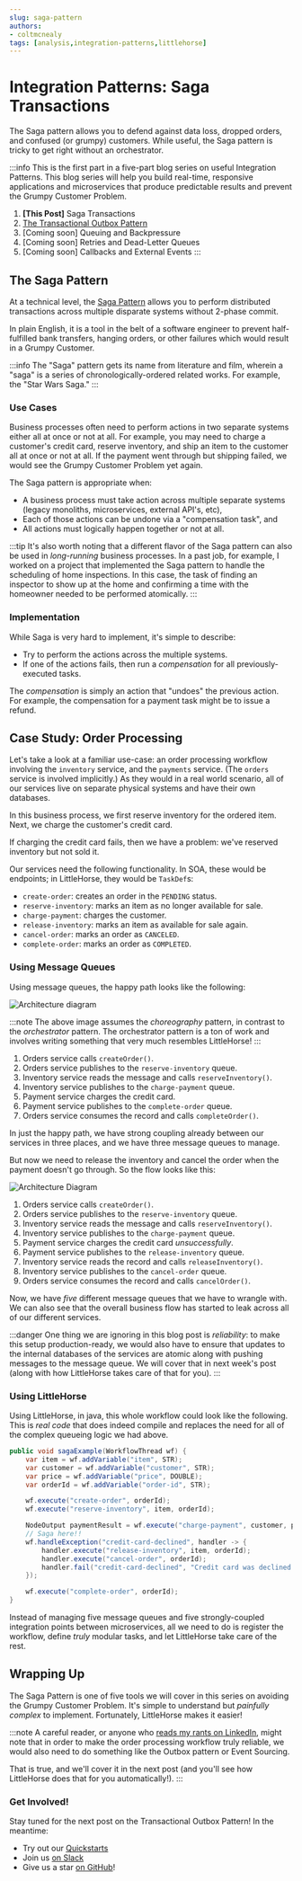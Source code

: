 ```yaml
---
slug: saga-pattern
authors:
- coltmcnealy
tags: [analysis,integration-patterns,littlehorse]
---
```


# Integration Patterns: Saga Transactions

The Saga pattern allows you to defend against data loss, dropped orders, and confused (or grumpy) customers. While useful, the Saga pattern is tricky to get right without an orchestrator.

<!-- truncate -->

:::info
This is the first part in a five-part blog series on useful Integration Patterns. This blog series will help you build real-time, responsive applications and microservices that produce predictable results and prevent the Grumpy Customer Problem.

1. **[This Post]** Saga Transactions
2. [The Transactional Outbox Pattern](./2024-09-30-transactional-outbox.md)
3. [Coming soon] Queuing and Backpressure
4. [Coming soon] Retries and Dead-Letter Queues
5. [Coming soon] Callbacks and External Events
:::

## The Saga Pattern

At a technical level, the [Saga Pattern](https://microservices.io/patterns/data/saga.html) allows you to perform distributed transactions across multiple disparate systems without 2-phase commit.

In plain English, it is a tool in the belt of a software engineer to prevent half-fulfilled bank transfers, hanging orders, or other failures which would result in a Grumpy Customer.

:::info
The "Saga" pattern gets its name from literature and film, wherein a "saga" is a series of chronologically-ordered related works. For example, the "Star Wars Saga."
:::

### Use Cases

Business processes often need to perform actions in two separate systems either all at once or not at all. For example, you may need to charge a customer's credit card, reserve inventory, and ship an item to the customer all at once or not at all. If the payment went through but shipping failed, we would see the Grumpy Customer Problem yet again.

The Saga pattern is appropriate when:
* A business process must take action across multiple separate systems (legacy monoliths, microservices, external API's, etc),
* Each of those actions can be undone via a "compensation task", and
* All actions must logically happen together or not at all.

:::tip
It's also worth noting that a different flavor of the Saga pattern can also be used in _long-running_ business processes. In a past job, for example, I worked on a project that implemented the Saga pattern to handle the scheduling of home inspections. In this case, the task of finding an inspector to show up at the home and confirming a time with the homeowner needed to be performed atomically.
:::

### Implementation

While Saga is very hard to implement, it's simple to describe:

* Try to perform the actions across the multiple systems.
* If one of the actions fails, then run a _compensation_ for all previously-executed tasks.

The _compensation_ is simply an action that "undoes" the previous action. For example, the compensation for a payment task might be to issue a refund.

## Case Study: Order Processing

Let's take a look at a familiar use-case: an order processing workflow involving the `inventory` service, and the `payments` service. (The `orders` service is involved implicitly.) As they would in a real world scenario, all of our services live on separate physical systems and have their own databases.

In this business process, we first reserve inventory for the ordered item. Next, we charge the customer's credit card.

If charging the credit card fails, then we have a problem: we've reserved inventory but not sold it.

Our services need the following functionality. In SOA, these would be endpoints; in LittleHorse, they would be `TaskDef`s:
* `create-order`: creates an order in the `PENDING` status.
* `reserve-inventory`: marks an item as no longer available for sale.
* `charge-payment`: charges the customer.
* `release-inventory`: marks an item as available for sale again.
* `cancel-order`: marks an order as `CANCELED`.
* `complete-order`: marks an order as `COMPLETED`.

### Using Message Queues

Using message queues, the happy path looks like the following:

![Architecture diagram](./2024-09-24-choreography-simple.png)

:::note
The above image assumes the _choreography_ pattern, in contrast to the _orchestrator_ pattern. The orchestrator pattern is a ton of work and involves writing something that very much resembles LittleHorse!
:::

1. Orders service calls `createOrder()`.
2. Orders service publishes to the `reserve-inventory` queue.
3. Inventory service reads the message and calls `reserveInventory()`.
4. Inventory service publishes to the `charge-payment` queue.
5. Payment service charges the credit card.
6. Payment service publishes to the `complete-order` queue.
7. Orders service consumes the record and calls `completeOrder()`.

In just the happy path, we have strong coupling already between our services in three places, and we have three message queues to manage.

But now we need to release the inventory and cancel the order when the payment doesn't go through. So the flow looks like this:

![Architecture Diagram](./2024-09-24-choreography-saga.png)

1. Orders service calls `createOrder()`.
2. Orders service publishes to the `reserve-inventory` queue.
3. Inventory service reads the message and calls `reserveInventory()`.
4. Inventory service publishes to the `charge-payment` queue.
5. Payment service charges the credit card _unsuccessfully_.
6. Payment service publishes to the `release-inventory` queue.
7. Inventory service reads the record and calls `releaseInventory()`.
8. Inventory service publishes to the `cancel-order` queue.
9. Orders service consumes the record and calls `cancelOrder()`.

Now, we have _five_ different message queues that we have to wrangle with. We can also see that the overall business flow has started to leak across all of our different services.

:::danger
One thing we are ignoring in this blog post is _reliability_: to make this setup production-ready, we would also have to ensure that updates to the internal databases of the services are atomic along with pushing messages to the message queue. We will cover that in next week's post (along with how LittleHorse takes care of that for you).
:::

### Using LittleHorse

Using LittleHorse, in java, this whole workflow could look like the following. This is _real code_ that does indeed compile and replaces the need for all of the complex queueing logic we had above.

```java
public void sagaExample(WorkflowThread wf) {
    var item = wf.addVariable("item", STR);
    var customer = wf.addVariable("customer", STR);
    var price = wf.addVariable("price", DOUBLE);
    var orderId = wf.addVariable("order-id", STR);

    wf.execute("create-order", orderId);
    wf.execute("reserve-inventory", item, orderId);

    NodeOutput paymentResult = wf.execute("charge-payment", customer, price);
    // Saga here!!
    wf.handleException("credit-card-declined", handler -> {
        handler.execute("release-inventory", item, orderId);
        handler.execute("cancel-order", orderId);
        handler.fail("credit-card-declined", "Credit card was declined. Order canceled!");
    });

    wf.execute("complete-order", orderId);
}
```

Instead of managing five message queues and five strongly-coupled integration points between microservices, all we need to do is register the workflow, define _truly_ modular tasks, and let LittleHorse take care of the rest.

## Wrapping Up

The Saga Pattern is one of five tools we will cover in this series on avoiding the Grumpy Customer Problem. It's simple to understand but _painfully complex_ to implement. Fortunately, LittleHorse makes it easier!

:::note
A careful reader, or anyone who [reads my rants on LinkedIn](https://www.linkedin.com/feed/update/urn:li:activity:7244572885179121664/), might note that in order to make the order processing workflow truly reliable, we would also need to do something like the Outbox pattern or Event Sourcing.

That is true, and we'll cover it in the next post (and you'll see how LittleHorse does that for you automatically!).
:::

### Get Involved!

Stay tuned for the next post on the Transactional Outbox Pattern! In the meantime:

* Try out our [Quickstarts](https://littlehorse.dev/docs/developer-guide/install)
* Join us [on Slack](https://launchpass.com/littlehorsecommunity)
* Give us a star [on GitHub](https://github.com/littlehorse-enterprises/littlehorse)!
